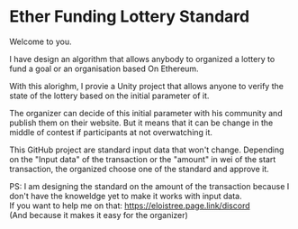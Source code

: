 # Ether Funding Lottery Standard

Welcome to you. 

I have design an algorithm that allows anybody to organized a lottery to fund a goal or an organisation based On Ethereum.


With this alorighm, I provie a Unity project that allows anyone to verify the state of the lottery based on the initial parameter of it.


The organizer can decide of this initial parameter with his community and publish them on their website.
But it means that it can be change in the middle of contest if participants at not overwatching it.



This GitHub project are standard input data that won't change.
Depending on the "Input data" of the transaction or the "amount" in wei of the start transaction, the organized choose one of the standard and approve it.
 

PS: I am designing the standard on the amount of the transaction because I don't have the knoweldge yet to make it works with input data.   
If you want to help me on that: https://eloistree.page.link/discord   
(And because it makes it easy for the organizer)   
